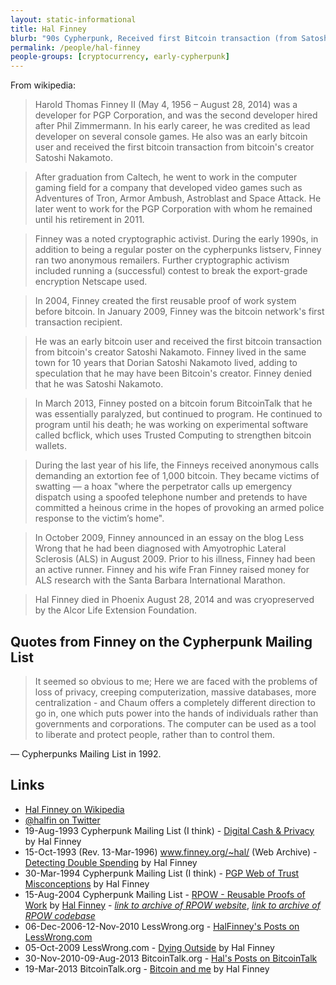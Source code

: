 ```yaml
---
layout: static-informational
title: Hal Finney
blurb: "90s Cypherpunk, Received first Bitcoin transaction (from Satoshi), Strong candidate for Satoshi"
permalink: /people/hal-finney
people-groups: [cryptocurrency, early-cypherpunk]
---
```


From wikipedia:

> Harold Thomas Finney II (May 4, 1956 – August 28, 2014) was a developer for PGP Corporation, and was the second developer hired after Phil Zimmermann. In his early career, he was credited as lead developer on several console games. He also was an early bitcoin user and received the first bitcoin transaction from bitcoin's creator Satoshi Nakamoto.

> After graduation from Caltech, he went to work in the computer gaming field for a company that developed video games such as Adventures of Tron, Armor Ambush, Astroblast and Space Attack. He later went to work for the PGP Corporation with whom he remained until his retirement in 2011.

> Finney was a noted cryptographic activist. During the early 1990s, in addition to being a regular poster on the cypherpunks listserv, Finney ran two anonymous remailers. Further cryptographic activism included running a (successful) contest to break the export-grade encryption Netscape used.

> In 2004, Finney created the first reusable proof of work system before bitcoin. In January 2009, Finney was the bitcoin network's first transaction recipient.

> He was an early bitcoin user and received the first bitcoin transaction from bitcoin's creator Satoshi Nakamoto. Finney lived in the same town for 10 years that Dorian Satoshi Nakamoto lived, adding to speculation that he may have been Bitcoin's creator. Finney denied that he was Satoshi Nakamoto.

> In March 2013, Finney posted on a bitcoin forum BitcoinTalk that he was essentially paralyzed, but continued to program. He continued to program until his death; he was working on experimental software called bcflick, which uses Trusted Computing to strengthen bitcoin wallets.

> During the last year of his life, the Finneys received anonymous calls demanding an extortion fee of 1,000 bitcoin. They became victims of swatting — a hoax "where the perpetrator calls up emergency dispatch using a spoofed telephone number and pretends to have committed a heinous crime in the hopes of provoking an armed police response to the victim’s home".

> In October 2009, Finney announced in an essay on the blog Less Wrong that he had been diagnosed with Amyotrophic Lateral Sclerosis (ALS) in August 2009. Prior to his illness, Finney had been an active runner. Finney and his wife Fran Finney raised money for ALS research with the Santa Barbara International Marathon.

> Hal Finney died in Phoenix August 28, 2014 and was cryopreserved by the Alcor Life Extension Foundation.

## Quotes from Finney on the Cypherpunk Mailing List

> It seemed so obvious to me; Here we are faced with the problems of loss of privacy, creeping computerization, massive databases, more centralization - and Chaum offers a completely different direction to go in, one which puts power into the hands of individuals rather than governments and corporations. The computer can be used as a tool to liberate and protect people, rather than to control them.

— Cypherpunks Mailing List in 1992.

## Links

* [Hal Finney on Wikipedia](https://en.wikipedia.org/wiki/Hal_Finney_(computer_scientist))
* [@halfin on Twitter](https://twitter.com/halfin)
* 19-Aug-1993 Cypherpunk Mailing List (I think) - [Digital Cash & Privacy](http://fennetic.net/irc/finney.org/~hal/dig_cash_priv.html) by Hal Finney
* 15-Oct-1993 (Rev. 13-Mar-1996) www.finney.org/~hal/ (Web Archive) - [Detecting Double Spending](http://nakamotoinstitute.org/literature/detecting-double-spending/) by Hal Finney
* 30-Mar-1994 Cypherpunk Mailing List (I think) - [PGP Web of Trust Misconceptions](http://fennetic.net/irc/finney.org/~hal/web_of_trust.html) by Hal Finney
* 15-Aug-2004 Cypherpunk Mailing List - [RPOW - Reusable Proofs of Work](https://cryptome.org/rpow.htm) by [Hal Finney](/people/hal-finney) - _[link to archive of RPOW website](http://nakamotoinstitute.org/finney/rpow/index.html)_, _[link to archive of RPOW codebase](https://github.com/NakamotoInstitute/RPOW)_
* 06-Dec-2006-12-Nov-2010 LessWrong.org - [HalFinney's Posts on LessWrong.com](http://lesswrong.com/user/HalFinney/overview)
* 05-Oct-2009 LessWrong.com - [Dying Outside](http://lesswrong.com/lw/1ab/dying_outside/) by Hal Finney
* 30-Nov-2010-09-Aug-2013 BitcoinTalk.org - [Hal's Posts on BitcoinTalk](https://bitcointalk.org/index.php?action=profile;u=2436;sa=showPosts)
* 19-Mar-2013 BitcoinTalk.org - [Bitcoin and me](https://bitcointalk.org/index.php?topic=155054.0) by Hal Finney
